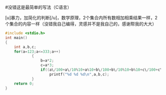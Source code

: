 #没错这是最简单的写法（C语言）

[u]暴力，加简化的判断[\/u]，数学原理，2个集合内所有数相加相乘结果一样，2个集合的内容一样（没错我自己编得，灵感并不是我自己的，感谢帮我的大大）

```cpp
#include <stdio.h>
int main()
{
    int a,b,c;
    for(a=123;a<=333;a++)
            {
                b=a*2;
                c=a*3;
                if((a\/100+a\/10%10+a%10+b\/100+b\/10%10+b%10+c\/100+c\/10%10+c%10==1+2+3+4+5+6+7+8+9)&&((a\/100)*(a\/10%10)*(a%10)*(b\/100)*(b\/10%10)*(b%10)*(c\/100)*(c\/10%10)*(c%10)==(1)*(2)*(3)*(4)*(5)*(6)*(7)*(8)*(9)))
                    printf("%d %d %d\n",a,b,c);
            }
    return 0;
}

```
